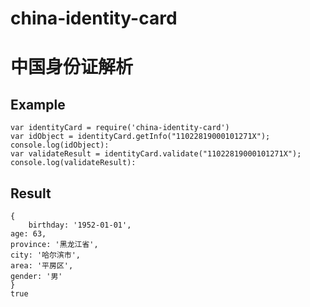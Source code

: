 # china-identity-card
# 中国身份证解析

## Example ##

    var identityCard = require('china-identity-card')
    var idObject = identityCard.getInfo("11022819000101271X");
    console.log(idObject):
    var validateResult = identityCard.validate("11022819000101271X");
    console.log(validateResult):
## Result ##

    { 
    	birthday: '1952-01-01',
	age: 63,
	province: '黑龙江省',
	city: '哈尔滨市',
	area: '平房区',
	gender: '男'
    }
    true

 



